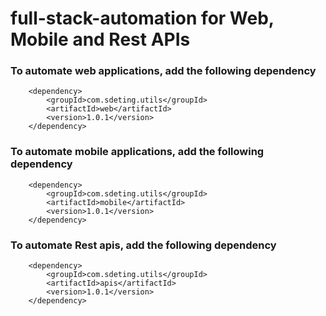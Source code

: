 # full-stack-automation for Web, Mobile and Rest APIs


### To automate web applications, add the following dependency

        <dependency>
            <groupId>com.sdeting.utils</groupId>
            <artifactId>web</artifactId>
            <version>1.0.1</version>
        </dependency>

### To automate mobile applications, add the following dependency

        <dependency>
            <groupId>com.sdeting.utils</groupId>
            <artifactId>mobile</artifactId>
            <version>1.0.1</version>
        </dependency>

### To automate Rest apis, add the following dependency

        <dependency>
            <groupId>com.sdeting.utils</groupId>
            <artifactId>apis</artifactId>
            <version>1.0.1</version>
        </dependency>

